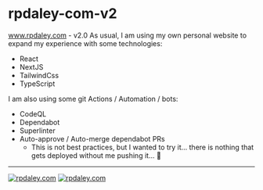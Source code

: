 # rpdaley-com-v2

www.rpdaley.com - v2.0
As usual, I am using my own personal website to expand my experience with some technologies:

- React
- NextJS
- TailwindCss
- TypeScript

I am also using some git Actions / Automation / bots:

- CodeQL
- Dependabot
- Superlinter
- Auto-approve / Auto-merge dependabot PRs
  - This is not best practices, but I wanted to try it... there is nothing that gets deployed without me pushing it... :grimacing:

---

[![rpdaley.com](https://github.com/ryanpdaley/rpdaley-com-v2/actions/workflows/super-linter.yml/badge.svg)](https://github.com/marketplace/actions/super-linter) [![rpdaley.com](https://github.com/ryanpdaley/rpdaley-com-v2/actions/workflows/codeql.yml/badge.svg)](https://github.com/marketplace/actions/super-linter)
